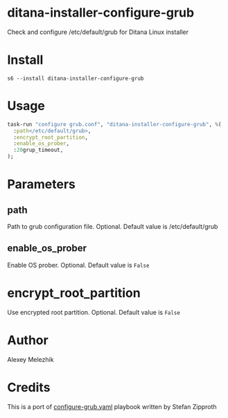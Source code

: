 # ditana-installer-configure-grub

Check and configure /etc/default/grub for Ditana Linux installer

# Install

    s6 --install ditana-installer-configure-grub

# Usage

```raku
task-run "configure grub.conf", "ditana-installer-configure-grub", %(
  :path</etc/default/grub>,
  :encrypt_root_partition,
  :enable_os_prober,
  :20grup_timeout,
);
```

# Parameters

## path

Path to grub configuration file. Optional. Default value is /etc/default/grub

## enable_os_prober

Enable OS prober. Optional. Default value is `False`

# encrypt_root_partition

Use encrypted root partition. Optional. Default value is `False`

# Author

Alexey Melezhik

# Credits

This is a port of [configure-grub.yaml](https://github.com/acrion/ditana-installer/blob/main/airootfs/root/bind-mount/root/configure-grub.yaml) playbook written by Stefan Zipproth


